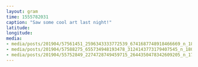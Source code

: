 ```yaml
---
layout: gram
time: 1555782031
caption: "Saw some cool art last night!"
latitude: 
longitude: 
media:
- media/posts/201904/57561451_2596343333772539_6741687748918466669_n_18030861472139197.jpg
- media/posts/201904/57588275_655734948193478_3124143773179407545_n_18041973619128203.jpg
- media/posts/201904/55752849_2274728749459715_2644350478342609205_n_17868595927363448.jpg
---
```

